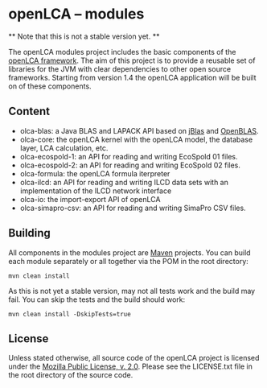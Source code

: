 openLCA – modules
=================

** Note that this is not a stable version yet. **

The openLCA modules project includes the basic components of the 
[openLCA framework](http://openlca.org). The aim of this project is to provide a 
reusable set of libraries for the JVM with clear dependencies to other open source 
frameworks. Starting from version 1.4 the openLCA application will be built on of 
these components.


Content
-------
* olca-blas: a Java BLAS and LAPACK API based on [jBlas](http://mikiobraun.github.io/jblas/)
  and [OpenBLAS](http://xianyi.github.io/OpenBLAS/).
* olca-core: the openLCA kernel with the openLCA model, the database layer, LCA calculation,
  etc.
* olca-ecospold-1: an API for reading and writing EcoSpold 01 files.
* olca-ecospold-2: an API for reading and writing EcoSpold 02 files.
* olca-formula: the openLCA formula iterpreter
* olca-ilcd: an API for reading and writing ILCD data sets with an implementation of the ILCD
  network interface
* olca-io: the import-export API of openLCA
* olca-simapro-csv: an API for reading and writing SimaPro CSV files. 


Building
--------
All components in the modules project are [Maven](http://maven.apache.org/) projects. You 
can build each module separately or all together via the POM in the root directory:

    mvn clean install
	
As this is not yet a stable version, may not all tests work and the build may fail. You
can skip the tests and the build should work:

	mvn clean install -DskipTests=true


License
-------
Unless stated otherwise, all source code of the openLCA project is licensed under the 
[Mozilla Public License, v. 2.0](http://mozilla.org/MPL/2.0/). Please see the LICENSE.txt
file in the root directory of the source code.
 
